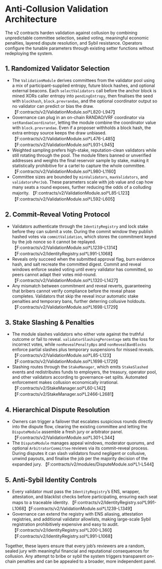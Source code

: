 # Anti-Collusion Validation Architecture

The v2 contracts harden validation against collusion by combining unpredictable
committee selection, sealed voting, meaningful economic penalties, layered
dispute resolution, and Sybil resistance. Operators configure the
tunable parameters through existing setter functions without redeploying the
system.

## 1. Randomized Validator Selection

* The `ValidationModule` derives committees from the validator pool using a mix
  of participant-supplied entropy, future block hashes, and optional external
  beacons. Each `selectValidators` call before the anchor block is mined XORs
  caller entropy into `pendingEntropy`, then finalises the seed with
  `blockhash`, `block.prevrandao`, and the optional coordinator output so no
  validator can predict or bias the draw. 【F:contracts/v2/ValidationModule.sol†L820-L947】
* Governance can plug in an on-chain RANDAO/VRF coordinator via
  `setRandaoCoordinator`, letting the module combine the coordinator value with
  `block.prevrandao`. Even if a proposer withholds a block hash, the extra
  entropy source keeps the draw unbiased. 【F:contracts/v2/ValidationModule.sol†L476-L485】【F:contracts/v2/ValidationModule.sol†L931-L945】
* Weighted sampling prefers high-stake, reputation-clean validators while still
  rotating through the pool. The module filters banned or unverified addresses
  and weights the final reservoir sample by stake, making it statistically
  prohibitive for a cartel to capture the whole committee. 【F:contracts/v2/ValidationModule.sol†L980-L1160】
* Committee sizes are bounded by `minValidators`, `maxValidators`, and
  `validatorsPerJob`. These parameters scale with job value and cap how many
  seats a round exposes, further reducing the odds of a colluding majority.
  【F:contracts/v2/ValidationModule.sol†L85-L123】【F:contracts/v2/ValidationModule.sol†L592-L605】

## 2. Commit–Reveal Voting Protocol

* Validators authenticate through the `IdentityRegistry` and lock stake before
  they can submit a vote. During the commit window they publish hashed votes via
  `commitValidation`, which stores the commitment keyed by the job nonce so it
  cannot be replayed. 【F:contracts/v2/ValidationModule.sol†L1239-L1314】【F:contracts/v2/IdentityRegistry.sol†L991-L1068】
* Reveals only succeed when the submitted approval flag, burn evidence hash, and
  salt recreate the committed digest. Commit and reveal windows enforce sealed
  voting until every validator has committed, so peers cannot adapt their votes
  mid-round. 【F:contracts/v2/ValidationModule.sol†L1320-L1427】
* Any mismatch between commitment and reveal reverts, guaranteeing that bribers
  cannot verify compliance before the reveal phase completes. Validators that
  skip the reveal incur automatic stake penalties and temporary bans, further
  deterring collusive holdouts. 【F:contracts/v2/ValidationModule.sol†L1698-L1729】

## 3. Stake Slashing & Penalties

* The module slashes validators who either vote against the truthful outcome or
  fail to reveal. `validatorSlashingPercentage` sets the loss for incorrect
  votes, while `nonRevealPenaltyBps` and `nonRevealBanBlocks` enforce partial
  slashes plus temporary suspensions for missed reveals. 【F:contracts/v2/ValidationModule.sol†L85-L123】【F:contracts/v2/ValidationModule.sol†L1698-L1729】
* Slashing routes through the `StakeManager`, which emits `StakeSlashed` events
  and redistributes funds to employers, the treasury, operator pool, and other
  validators according to governance-set splits. Automated enforcement makes
  collusion economically irrational. 【F:contracts/v2/StakeManager.sol†L60-L142】【F:contracts/v2/StakeManager.sol†L2466-L2681】

## 4. Hierarchical Dispute Resolution

* Owners can trigger a failover that escalates suspicious rounds directly into
  the dispute flow, clearing the existing committee and letting the
  `DisputeModule` assemble a fresh jury or arbitrator panel. 【F:contracts/v2/ValidationModule.sol†L301-L344】
* The `DisputeModule` manages appeal windows, moderator quorums, and optional
  `ArbitratorCommittee` reviews via its commit–reveal process. During disputes it
  can slash validators found negligent or collusive, unwind payouts, and finalise
  the job per the majority decision of the expanded jury. 【F:contracts/v2/modules/DisputeModule.sol†L1-L544】

## 5. Anti-Sybil Identity Controls

* Every validator must pass the `IdentityRegistry`’s ENS, wrapper, attestation,
  and blacklist checks before participating, ensuring each seat maps to a
  traceable identity. 【F:contracts/v2/IdentityRegistry.sol†L991-L1068】【F:contracts/v2/ValidationModule.sol†L1239-L1349】
* Governance can extend the registry with ENS aliasing, attestation registries,
  and additional validator allowlists, making large-scale Sybil registration
  prohibitively expensive and easy to audit. 【F:contracts/v2/IdentityRegistry.sol†L200-L360】【F:contracts/v2/IdentityRegistry.sol†L991-L1068】

Together, these layers ensure that every job’s reviewers are a random, sealed
jury with meaningful financial and reputational consequences for collusion. Any
attempt to bribe or sybil the system triggers transparent on-chain penalties and
can be appealed to a broader, more independent panel.
